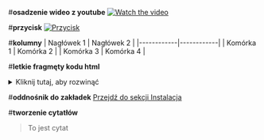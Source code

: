 
#**osadzenie wideo z youtube**
[![Watch the video](https://img.youtube.com/vi/dQw4w9WgXcQ/0.jpg)](https://www.youtube.com/embed/dQw4w9WgXcQ?si=Cl7Kdz7xLTkFSZNv)

#**przycisk**
[![Przycisk](https://img.shields.io/badge/Przycisk-Kliknij%20mnie-blue)](https://example.com)

#**kolumny**
| Nagłówek 1 | Nagłówek 2 |
|------------|------------|
| Komórka 1  | Komórka 2  |
| Komórka 3  | Komórka 4  |

#**letkie fragmęty kodu html**
<details>
<summary>Kliknij tutaj, aby rozwinąć</summary>
<p>Tekst ukryty w rozwijanym elemencie.</p>
</details>

#**oddnośnik do zakładek**
[Przejdź do sekcji Instalacja](#instalacja)

#**tworzenie cytatłów**

> To jest cytat

